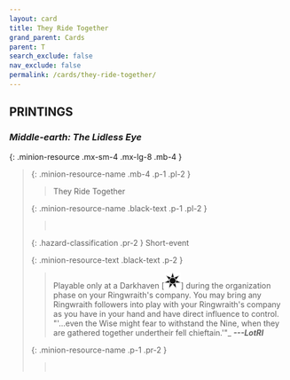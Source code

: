 ```yaml
---
layout: card
title: They Ride Together
grand_parent: Cards
parent: T
search_exclude: false
nav_exclude: false
permalink: /cards/they-ride-together/
---
```


## PRINTINGS


### _Middle-earth: The Lidless Eye_

{: .minion-resource .mx-sm-4 .mx-lg-8 .mb-4 }
> {: .minion-resource-name .mb-4 .p-1 .pl-2 }
> > <div class="hazard-mp"></div>
> > <div class="card-name">They Ride Together</div>
>
> {: .minion-resource-name .black-text .p-1 .pl-2 }
> > &nbsp;
>
> {: .hazard-classification .pr-2 }
> Short-event
>
> {: .minion-resource-text .black-text .p-2 }
> > Playable only at a Darkhaven \[![](/assets/images/dark-haven.svg)] during the organization phase on your Ringwraith's company. You may bring any Ringwraith followers into play with your Ringwraith's company as you have in your hand and have direct influence to control.   "'...even the Wise might fear to withstand the Nine, when they are gathered together undertheir fell chieftain.'"_ ***---LotRI*** 
> 
> {: .minion-resource-name .p-1 .pr-2 }
> > <div class="card-shield"></div>
> > <div class="card-corruption-white">&nbsp;</div>
